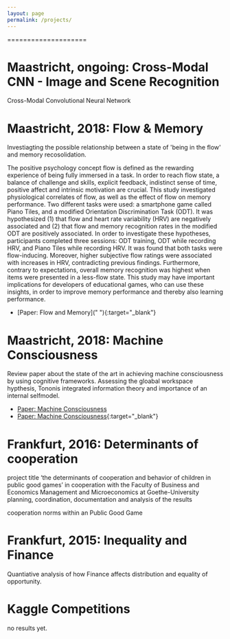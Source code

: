 ```yaml
---
layout: page
permalink: /projects/
---
```


====================

Maastricht, ongoing: Cross-Modal CNN - Image and Scene Recognition
====================
Cross-Modal Convolutional Neural Network


Maastricht, 2018: Flow & Memory
====================
Investiagting the possible relationship between a state of 'being in the flow' and memory recosolidation. 

The positive psychology concept flow is defined as the rewarding experience of being fully immersed in a task. In order to reach flow state, a balance of challenge and skills, explicit feedback, indistinct sense of time, positive affect and intrinsic motivation are crucial. This study investigated physiological correlates of flow, as well as the effect of flow on memory performance. Two different tasks were used: a smartphone game called Piano Tiles, and a modified Orientation Discrimination Task (ODT). It was hypothesized (1) that flow and heart rate variability (HRV) are negatively associated and (2) that flow and memory recognition rates in the modified ODT are positively associated. In order to investigate these hypotheses, participants completed three sessions: ODT training, ODT while recording HRV, and Piano Tiles while recording HRV. It was found that both tasks were flow-inducing. Moreover, higher subjective flow ratings were associated with increases in HRV, contradicting previous findings. Furthermore, contrary to expectations, overall memory recognition was highest when items were presented in a less-flow state. This study may have important implications for developers of educational games, who can use these insights, in order to improve memory performance and thereby also learning performance.

- [Paper: Flow and Memory](" "){:target="_blank"}


Maastricht, 2018: Machine Consciousness
====================
Review paper about the state of the art in achieving machine consciousness by using cognitive frameworks. Assessing the gloabal workspace hypthesis, Tononis integrated information theory and importance of an internal selfmodel.


- [Paper: Machine Consciousness]({{mariusmarten.github.io}}/projects/2018_Artifical_Consciousness.pdf)
- [Paper: Machine Consciousness]("./2018_Artifical_Consciousness.pdf/"){:target="_blank"}


Frankfurt, 2016: Determinants of cooperation
====================
project title ‘the determinants of cooperation and behavior of children in public good games’
in cooperation with the Faculty of Business and Economics Management and Microeconomics at Goethe-University
planning, coordination, documentation and analysis of the results

cooperation norms within an Public Good Game


Frankfurt, 2015: Inequality  and  Finance
====================
Quantiative analysis of how Finance affects distribution and equality of opportunity. 

Kaggle Competitions
====================
no results yet.






 
